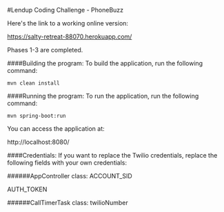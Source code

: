 #Lendup Coding Challenge - PhoneBuzz

Here's the link to a working online version:

https://salty-retreat-88070.herokuapp.com/

Phases 1-3 are completed.

####Building the program:
To build the application, run the following command:

`mvn clean install`

####Running the program:
To run the application, run the following command:

`mvn spring-boot:run`

You can access the application at:

http://localhost:8080/

####Credentials:
If you want to replace the Twilio credentials, replace the following fields with your own credentials:

######AppController class:
ACCOUNT_SID

AUTH_TOKEN

######CallTimerTask class:
twilioNumber

